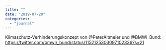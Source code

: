 ```yaml
---
title: ""
date: "2019-07-20"
categories: 
  - "journal"
---
```


Klimaschutz-Verhinderungskonzept von @PeterAltmeier und @BMWi\_Bund: https://twitter.com/bmwi\_bund/status/1152125303097102336?s=21
